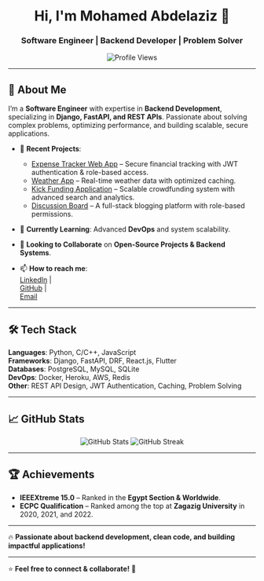 <h1 align="center">Hi, I'm Mohamed Abdelaziz 👋</h1>
<h3 align="center">Software Engineer | Backend Developer | Problem Solver</h3>

<p align="center">
  <img src="https://komarev.com/ghpvc/?username=Mohamed-A-Badr&label=Profile%20Views&color=blue&style=flat" alt="Profile Views" />
</p>

---

## 🚀 About Me  
I’m a **Software Engineer** with expertise in **Backend Development**, specializing in **Django, FastAPI, and REST APIs**. Passionate about solving complex problems, optimizing performance, and building scalable, secure applications.

- 🔭 **Recent Projects**:  
  - [Expense Tracker Web App](https://github.com/Mohamed-A-Badr/expense-tracker) – Secure financial tracking with JWT authentication & role-based access.  
  - [Weather App](https://github.com/Mohamed-A-Badr/weather-app) – Real-time weather data with optimized caching.  
  - [Kick Funding Application](https://github.com/kick-Funding-Application/Backend) – Scalable crowdfunding system with advanced search and analytics.  
  - [Discussion Board](https://github.com/Mohamed-A-Badr/Discussion-Board) – A full-stack blogging platform with role-based permissions.  

- 🌱 **Currently Learning**: Advanced **DevOps** and system scalability.  
- 👯 **Looking to Collaborate** on **Open-Source Projects & Backend Systems**.  
- 📫 **How to reach me**:  
  [LinkedIn](https://www.linkedin.com/in/mohamedbadr115/) |  
  [GitHub](https://github.com/Mohamed-A-Badr) |  
  [Email](mailto:mohmed.abdelaziz.badr@gmail.com)  

---

## 🛠 Tech Stack  
**Languages**: Python, C/C++, JavaScript  
**Frameworks**: Django, FastAPI, DRF, React.js, Flutter  
**Databases**: PostgreSQL, MySQL, SQLite  
**DevOps**: Docker, Heroku, AWS, Redis  
**Other**: REST API Design, JWT Authentication, Caching, Problem Solving  

---

## 📈 GitHub Stats  

<p align="center">
  <img src="https://github-readme-stats.vercel.app/api?username=Mohamed-A-Badr&show_icons=true&theme=radical" alt="GitHub Stats" />
  <img src="https://github-readme-streak-stats.herokuapp.com/?user=Mohamed-A-Badr&theme=radical" alt="GitHub Streak" />
</p>

---

## 🏆 Achievements  
- **IEEEXtreme 15.0** – Ranked in the **Egypt Section & Worldwide**.  
- **ECPC Qualification** – Ranked among the top at **Zagazig University** in 2020, 2021, and 2022.  

---

🔥 **Passionate about backend development, clean code, and building impactful applications!**  

---

⭐ **Feel free to connect & collaborate!** 🚀
